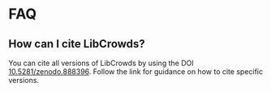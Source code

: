 # FAQ

## How can I cite LibCrowds?

You can cite all versions of LibCrowds by using the DOI
[10.5281/zenodo.888396](https://doi.org/10.5281/zenodo.888396). Follow the link
for guidance on how to cite specific versions.
